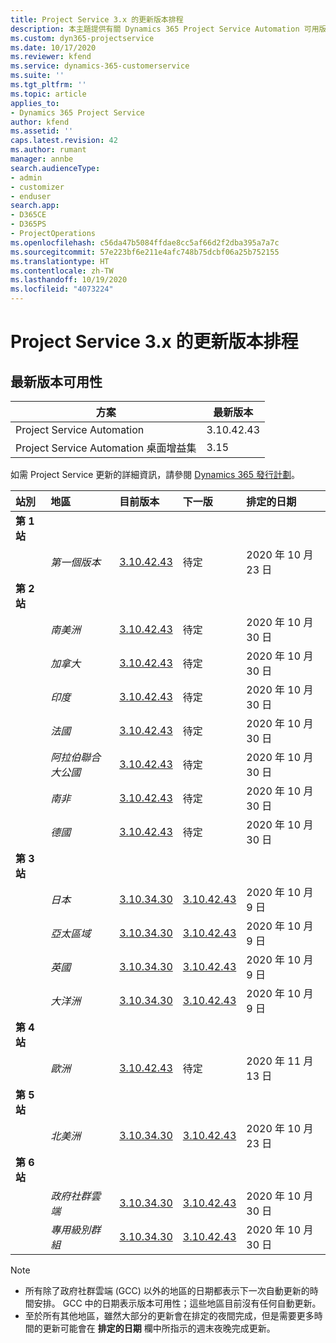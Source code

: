 ```yaml
---
title: Project Service 3.x 的更新版本排程
description: 本主題提供有關 Dynamics 365 Project Service Automation 可用版本與即將發行版本的資訊。
ms.custom: dyn365-projectservice
ms.date: 10/17/2020
ms.reviewer: kfend
ms.service: dynamics-365-customerservice
ms.suite: ''
ms.tgt_pltfrm: ''
ms.topic: article
applies_to:
- Dynamics 365 Project Service
author: kfend
ms.assetid: ''
caps.latest.revision: 42
ms.author: rumant
manager: annbe
search.audienceType:
- admin
- customizer
- enduser
search.app:
- D365CE
- D365PS
- ProjectOperations
ms.openlocfilehash: c56da47b5084ffdae8cc5af66d2f2dba395a7a7c
ms.sourcegitcommit: 57e223bf6e211e4afc748b75dcbf06a25b752155
ms.translationtype: HT
ms.contentlocale: zh-TW
ms.lasthandoff: 10/19/2020
ms.locfileid: "4073224"
---
```

# <a name="update-release-schedule-for-project-service-3x"></a>Project Service 3.x 的更新版本排程

## <a name="latest-version-availability"></a>最新版本可用性

| 方案  |  最新版本 |
|-------|----|
| Project Service Automation    |  3.10.42.43  |
| Project Service Automation 桌面增益集                | 3.15          |

如需 Project Service 更新的詳細資訊，請參閱 [Dynamics 365 發行計劃](https://docs.microsoft.com/dynamics365/release-plans/)。 

| 站別  | 地區 | 目前版本 | 下一版 |  排定的日期
| :---   | :---   | :---   | :---   |:---   |         
|<strong>第 1 站</strong> | |  |  | |
| | <i>第一個版本</i> | [3.10.42.43](whats-new-ur-24.md) | 待定 | 2020 年 10 月 23 日
|<strong>第 2 站</strong> | |  |  | |
| | <i>南美洲</i> | [3.10.42.43](whats-new-ur-24.md) | 待定 | 2020 年 10 月 30 日
| | <i>加拿大</i> | [3.10.42.43](whats-new-ur-24.md) | 待定 | 2020 年 10 月 30 日 
| | <i>印度</i> | [3.10.42.43](whats-new-ur-24.md) | 待定 | 2020 年 10 月 30 日
| | <i>法國</i> | [3.10.42.43](whats-new-ur-24.md) | 待定 | 2020 年 10 月 30 日
| | <i>阿拉伯聯合大公國</i> | [3.10.42.43](whats-new-ur-24.md) | 待定 | 2020 年 10 月 30 日
| | <i>南非</i> | [3.10.42.43](whats-new-ur-24.md) | 待定 | 2020 年 10 月 30 日
| | <i>德國</i> | [3.10.42.43](whats-new-ur-24.md) | 待定 | 2020 年 10 月 30 日
|<strong>第 3 站</strong> | |  |  | |
| | <i>日本</i> |[3.10.34.30](whats-new-ur-23.md) | [3.10.42.43](whats-new-ur-24.md) | 2020 年 10 月 9 日 
| | <i>亞太區域</i> |[3.10.34.30](whats-new-ur-23.md) | [3.10.42.43](whats-new-ur-24.md) | 2020 年 10 月 9 日
| | <i>英國</i> |[3.10.34.30](whats-new-ur-23.md) | [3.10.42.43](whats-new-ur-24.md) | 2020 年 10 月 9 日
| | <i>大洋洲</i> |[3.10.34.30](whats-new-ur-23.md) | [3.10.42.43](whats-new-ur-24.md) | 2020 年 10 月 9 日
|<strong>第 4 站</strong> | |  |  | |
| | <i>歐洲</i> |[3.10.42.43](whats-new-ur-24.md) | 待定 | 2020 年 11 月 13 日
|<strong>第 5 站</strong> | |  |  | |
| | <i>北美洲</i> |[3.10.34.30](whats-new-ur-23.md) | [3.10.42.43](whats-new-ur-24.md) | 2020 年 10 月 23 日
|<strong>第 6 站</strong> | |  |  | |
| | <i>政府社群雲端</i> |[3.10.34.30](whats-new-ur-23.md) | [3.10.42.43](whats-new-ur-24.md) | 2020 年 10 月 30 日
| | <i>專用級別群組</i> |[3.10.34.30](whats-new-ur-23.md) | [3.10.42.43](whats-new-ur-24.md) | 2020 年 10 月 30 日

>[!Note]
> - 所有除了政府社群雲端 (GCC) 以外的地區的日期都表示下一次自動更新的時間安排。 GCC 中的日期表示版本可用性；這些地區目前沒有任何自動更新。
> - 至於所有其他地區，雖然大部分的更新會在排定的夜間完成，但是需要更多時間的更新可能會在 **排定的日期** 欄中所指示的週末夜晚完成更新。
